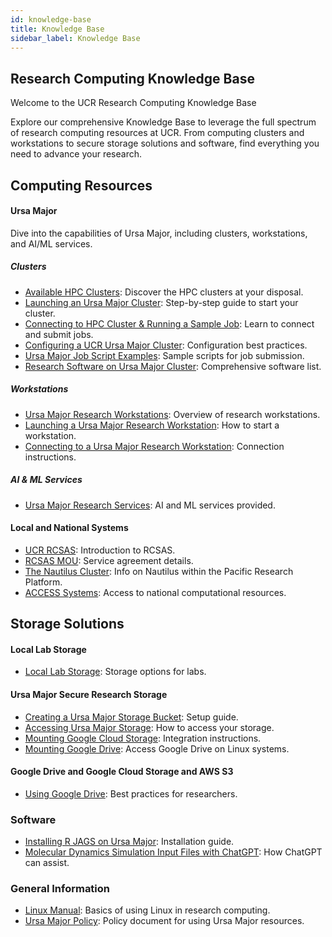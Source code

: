 ```yaml
---
id: knowledge-base
title: Knowledge Base
sidebar_label: Knowledge Base
---
```


## Research Computing Knowledge Base

Welcome to the UCR Research Computing Knowledge Base

Explore our comprehensive Knowledge Base to leverage the full spectrum of research computing resources at UCR. From computing clusters and workstations to secure storage solutions and software, find everything you need to advance your research.

## Computing Resources

#### Ursa Major
Dive into the capabilities of Ursa Major, including clusters, workstations, and AI/ML services.

##### Clusters
- [Available HPC Clusters](Available_Clusters.md): Discover the HPC clusters at your disposal.
- [Launching an Ursa Major Cluster](How_To_Launch_a_Ursa_Major_Cluster.md): Step-by-step guide to start your cluster.
- [Connecting to HPC Cluster & Running a Sample Job](how_to_connect_to_hpc_cluster_run_sample_job.md): Learn to connect and submit jobs.
- [Configuring a UCR Ursa Major Cluster](https://github.com/UCR-Research-Computing/UCR-Ursa-Major-Cluster-Blueprints): Configuration best practices.
- [Ursa Major Job Script Examples](https://github.com/UCR-Research-Computing/UCR-Ursa-Major-Slurm-Job-Scripts): Sample scripts for job submission.
- [Research Software on Ursa Major Cluster](https://spack.readthedocs.io/en/latest/package_list.html): Comprehensive software list.

##### Workstations
- [Ursa Major Research Workstations](Ursa_Major_Research_Workstations.md): Overview of research workstations.
- [Launching a Ursa Major Research Workstation](Ursa_Major_Research_Workstations_How_to_Launch.md): How to start a workstation.
- [Connecting to a Ursa Major Research Workstation](Ursa_Major_Research_Workstations_How_to_Connect.md): Connection instructions.

##### AI & ML Services
- [Ursa Major Research Services](Ursa_Major_Research_Services.md): AI and ML services provided.

#### Local and National Systems
- [UCR RCSAS](UCR_Research_Computing_System_Administration_Service.md): Introduction to RCSAS.
- [RCSAS MOU](https://docs.google.com/document/d/19nYYXakruAbg1pxKybpSddSz8p1TBiBc/edit?usp=sharing&ouid=115996119773834121624&rtpof=true&sd=true): Service agreement details.
- [The Nautilus Cluster](The_Nautilus_Cluster.md): Info on Nautilus within the Pacific Research Platform.
- [ACCESS Systems](ACCESS_Systems.md): Access to national computational resources.

## Storage Solutions

#### Local Lab Storage
- [Local Lab Storage](Local_Lab_Storage.md): Storage options for labs.

#### Ursa Major Secure Research Storage
- [Creating a Ursa Major Storage Bucket](Ursa_Major_Research_Storage_How_to_Create_Bucket.md): Setup guide.
- [Accessing Ursa Major Storage](Ursa_Major_Research_Storage_How_to_Access_Bucket.md): How to access your storage.
- [Mounting Google Cloud Storage](how_to_mount_google_cloud_storage.md): Integration instructions.
- [Mounting Google Drive](how_to_mount_google_drive.md): Access Google Drive on Linux systems.

#### Google Drive and Google Cloud Storage and AWS S3
- [Using Google Drive](Google_Drive.md): Best practices for researchers.

### Software

- [Installing R JAGS on Ursa Major](R-JAGS.md): Installation guide.
- [Molecular Dynamics Simulation Input Files with ChatGPT](md_simulation_input_files_chatpgt.md): How ChatGPT can assist.

### General Information

- [Linux Manual](Linux_Manual.md): Basics of using Linux in research computing.
- [Ursa Major Policy](Ursa_Major_Policy.md): Policy document for using Ursa Major resources.
